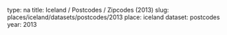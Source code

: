 type: na
title: Iceland / Postcodes / Zipcodes (2013)
slug: places/iceland/datasets/postcodes/2013
place: iceland
dataset: postcodes
year: 2013
